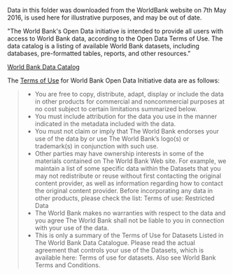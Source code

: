 Data in this folder was downloaded from the WorldBank website on 7th May 2016, is used here for illustrative purposes, and may be out of date.

"The World Bank's Open Data initiative is intended to provide all users with access to World Bank data, according to the Open Data Terms of Use. The data catalog is a listing of available World Bank datasets, including databases, pre-formatted tables, reports, and other resources."

[World Bank Data Catalog](http://datacatalog.worldbank.org/)

The [Terms of Use](http://data.worldbank.org/summary-terms-of-use) for World Bank Open Data Initiative data are as follows:

> * You are free to copy, distribute, adapt, display or include the data in other products for commercial and noncommercial purposes at no cost subject to certain limitations summarized below.
> * You must include attribution for the data you use in the manner indicated in the metadata included with the data.
> * You must not claim or imply that The World Bank endorses your use of the data by or use The World Bank’s logo(s) or trademark(s) in conjunction with such use.
>  * Other parties may have ownership interests in some of the materials contained on The World Bank Web site. For example, we maintain a list of some specific data within the Datasets that you may not redistribute or reuse without first contacting the original content provider, as well as information regarding how to contact the original content provider. Before incorporating any data in other products, please check the list: Terms of use: Restricted Data
> * The World Bank makes no warranties with respect to the data and you agree The World Bank shall not be liable to you in connection with your use of the data.
> * This is only a summary of the Terms of Use for Datasets Listed in The World Bank Data Catalogue. Please read the actual agreement that controls your use of the Datasets, which is available here: Terms of use for datasets. Also see World Bank Terms and Conditions.

